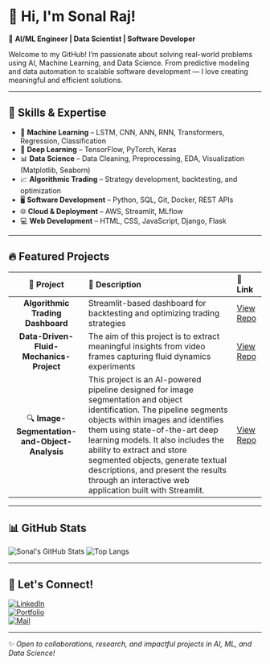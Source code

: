 # 👋 Hi, I'm Sonal Raj!  

🎯 **AI/ML Engineer | Data Scientist | Software Developer**  

Welcome to my GitHub! I’m passionate about solving real-world problems using AI, Machine Learning, and Data Science. From predictive modeling and data automation to scalable software development — I love creating meaningful and efficient solutions.

---

## 🚀 Skills & Expertise  

- 🤖 **Machine Learning** – LSTM, CNN, ANN, RNN, Transformers, Regression, Classification  
- 🧠 **Deep Learning** – TensorFlow, PyTorch, Keras  
- 📊 **Data Science** – Data Cleaning, Preprocessing, EDA, Visualization (Matplotlib, Seaborn)  
- 📈 **Algorithmic Trading** – Strategy development, backtesting, and optimization  
- 🖥️ **Software Development** – Python, SQL, Git, Docker, REST APIs  
- 🌐 **Cloud & Deployment** – AWS, Streamlit, MLflow  
- 💻 **Web Development** – HTML, CSS, JavaScript, Django, Flask  

---

## 🔥 Featured Projects  

| 📌 Project                         | 📑 Description                                                           | 🔗 Link |
|:---------------------------------:|:-------------------------------------------------------------------------|:--------|
| **Algorithmic Trading Dashboard** | Streamlit-based dashboard for backtesting and optimizing trading strategies | [View Repo](https://github.com/sonalrajsr/algorithmic-trading-dashboard) |
| **Data-Driven-Fluid-Mechanics-Project**       | The aim of this project is to extract meaningful insights from video frames capturing fluid dynamics experiments      | [View Repo](https://github.com/sonalrajsr/Data-Driven-Fluid-Mechanics-Project) |
| 🔍 **Image-Segmentation-and-Object-Analysis**      | This project is an AI-powered pipeline designed for image segmentation and object identification. The pipeline segments objects within images and identifies them using state-of-the-art deep learning models. It also includes the ability to extract and store segmented objects, generate textual descriptions, and present the results through an interactive web application built with Streamlit.        | [View Repo](https://github.com/sonalrajsr/Image-Segmentation-and-Object-Analysis) |

---

## 📊 GitHub Stats  

![Sonal's GitHub Stats](https://github-readme-stats.vercel.app/api?username=sonalrajsr&show_icons=true&theme=radical)
![Top Langs](https://github-readme-stats.vercel.app/api/top-langs/?username=sonalrajsr&layout=compact&theme=radical)

---

## 🌟 Let's Connect!  

[![LinkedIn](https://img.shields.io/badge/LinkedIn-blue?style=for-the-badge&logo=linkedin)](https://www.linkedin.com/in/sonalrajsr/)  
[![Portfolio](https://img.shields.io/badge/Portfolio-Website-green?style=for-the-badge&logo=google-chrome)](https://sonalrajsr.github.io/Portfolio-/)  
[![Mail](https://img.shields.io/badge/Email-Contact-red?style=for-the-badge&logo=gmail)](mailto:sonalraj8453@gmail.com)

---

✨ _Open to collaborations, research, and impactful projects in AI, ML, and Data Science!_

